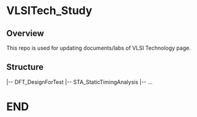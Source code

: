 # VLSITech_Study

## Overview
This repo is used for updating documents/labs of VLSI Technology page.

## Structure
  |-- DFT_DesignForTest
  |-- STA_StaticTimingAnalysis
  |-- ...
  
# END
